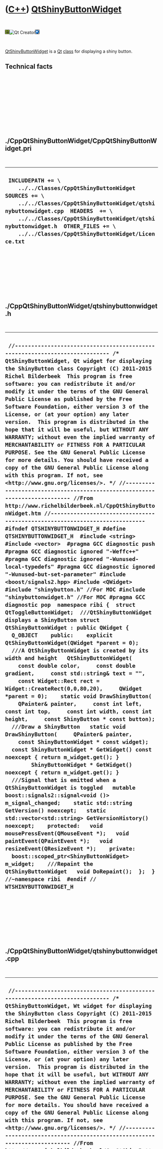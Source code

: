 



 

 

 

 

 

([C++](Cpp.htm)) [QtShinyButtonWidget](CppQtShinyButtonWidget.htm)
==================================================================

 

![Qt](PicQt.png)![Qt
Creator](PicQtCreator.png)![Lubuntu](PicLubuntu.png)

 

[QtShinyButtonWidget](CppQtShinyButtonWidget.htm) is a [Qt](CppQt.htm)
[class](CppClass.htm) for displaying a shiny button.

Technical facts
---------------

 

 

 

 

 

 

./CppQtShinyButtonWidget/CppQtShinyButtonWidget.pri
---------------------------------------------------

 

  --------------------------------------------------------------------------------------------------------------------------------------------------------------------------------------------------------------------------------------------------------------------------------------------------
  ` INCLUDEPATH += \     ../../Classes/CppQtShinyButtonWidget  SOURCES += \     ../../Classes/CppQtShinyButtonWidget/qtshinybuttonwidget.cpp  HEADERS  += \     ../../Classes/CppQtShinyButtonWidget/qtshinybuttonwidget.h  OTHER_FILES += \     ../../Classes/CppQtShinyButtonWidget/Licence.txt`
  --------------------------------------------------------------------------------------------------------------------------------------------------------------------------------------------------------------------------------------------------------------------------------------------------

 

 

 

 

 

./CppQtShinyButtonWidget/qtshinybuttonwidget.h
----------------------------------------------

 

  -------------------------------------------------------------------------------------------------------------------------------------------------------------------------------------------------------------------------------------------------------------------------------------------------------------------------------------------------------------------------------------------------------------------------------------------------------------------------------------------------------------------------------------------------------------------------------------------------------------------------------------------------------------------------------------------------------------------------------------------------------------------------------------------------------------------------------------------------------------------------------------------------------------------------------------------------------------------------------------------------------------------------------------------------------------------------------------------------------------------------------------------------------------------------------------------------------------------------------------------------------------------------------------------------------------------------------------------------------------------------------------------------------------------------------------------------------------------------------------------------------------------------------------------------------------------------------------------------------------------------------------------------------------------------------------------------------------------------------------------------------------------------------------------------------------------------------------------------------------------------------------------------------------------------------------------------------------------------------------------------------------------------------------------------------------------------------------------------------------------------------------------------------------------------------------------------------------------------------------------------------------------------------------------------------------------------------------------------------------------------------------------------------------------------------------------------------------------------------------------------------------------------------------------------------------------------------------------------------------------------------------------------------------------------------------------------------------------------------------------------------------------------------------------------------------------------------------------------------------------------------------------------------------------------------------------------------------------------------------------------------------------------------------------------------
  ` //--------------------------------------------------------------------------- /* QtShinyButtonWidget, Qt widget for displaying the ShinyButton class Copyright (C) 2011-2015 Richel Bilderbeek  This program is free software: you can redistribute it and/or modify it under the terms of the GNU General Public License as published by the Free Software Foundation, either version 3 of the License, or (at your option) any later version.  This program is distributed in the hope that it will be useful, but WITHOUT ANY WARRANTY; without even the implied warranty of MERCHANTABILITY or FITNESS FOR A PARTICULAR PURPOSE. See the GNU General Public License for more details. You should have received a copy of the GNU General Public License along with this program. If not, see <http://www.gnu.org/licenses/>. */ //--------------------------------------------------------------------------- //From http://www.richelbilderbeek.nl/CppQtShinyButtonWidget.htm //--------------------------------------------------------------------------- #ifndef QTSHINYBUTTONWIDGET_H #define QTSHINYBUTTONWIDGET_H  #include <string> #include <vector>  #pragma GCC diagnostic push #pragma GCC diagnostic ignored "-Weffc++" #pragma GCC diagnostic ignored "-Wunused-local-typedefs" #pragma GCC diagnostic ignored "-Wunused-but-set-parameter" #include <boost/signals2.hpp> #include <QWidget> #include "shinybutton.h" //For MOC #include "shinybuttonwidget.h" //For MOC #pragma GCC diagnostic pop  namespace ribi {  struct QtToggleButtonWidget;  ///QtShinyButtonWidget displays a ShinyButton struct QtShinyButtonWidget : public QWidget {   Q_OBJECT    public:    explicit QtShinyButtonWidget(QWidget *parent = 0);    ///A QtShinyButtonWidget is created by its width and height   QtShinyButtonWidget(     const double color,     const double gradient,     const std::string& text = "",     const Widget::Rect rect = Widget::CreateRect(0,0,80,20),     QWidget *parent = 0);    static void DrawShinyButton(     QPainter& painter,     const int left, const int top,     const int width, const int height,     const ShinyButton * const button);    ///Draw a ShinyButton   static void DrawShinyButton(     QPainter& painter,     const ShinyButtonWidget * const widget);    const ShinyButtonWidget * GetWidget() const noexcept { return m_widget.get(); }         ShinyButtonWidget * GetWidget()       noexcept { return m_widget.get(); }    ///Signal that is emitted when a QtShinyButtonWidget is toggled   mutable boost::signals2::signal<void ()> m_signal_changed;    static std::string GetVersion() noexcept;   static std::vector<std::string> GetVersionHistory() noexcept;    protected:   void mousePressEvent(QMouseEvent *);   void paintEvent(QPaintEvent *);   void resizeEvent(QResizeEvent *);    private:   boost::scoped_ptr<ShinyButtonWidget> m_widget;    ///Repaint the QtShinyButtonWidget   void DoRepaint();  };  } //~namespace ribi  #endif // WTSHINYBUTTONWIDGET_H`
  -------------------------------------------------------------------------------------------------------------------------------------------------------------------------------------------------------------------------------------------------------------------------------------------------------------------------------------------------------------------------------------------------------------------------------------------------------------------------------------------------------------------------------------------------------------------------------------------------------------------------------------------------------------------------------------------------------------------------------------------------------------------------------------------------------------------------------------------------------------------------------------------------------------------------------------------------------------------------------------------------------------------------------------------------------------------------------------------------------------------------------------------------------------------------------------------------------------------------------------------------------------------------------------------------------------------------------------------------------------------------------------------------------------------------------------------------------------------------------------------------------------------------------------------------------------------------------------------------------------------------------------------------------------------------------------------------------------------------------------------------------------------------------------------------------------------------------------------------------------------------------------------------------------------------------------------------------------------------------------------------------------------------------------------------------------------------------------------------------------------------------------------------------------------------------------------------------------------------------------------------------------------------------------------------------------------------------------------------------------------------------------------------------------------------------------------------------------------------------------------------------------------------------------------------------------------------------------------------------------------------------------------------------------------------------------------------------------------------------------------------------------------------------------------------------------------------------------------------------------------------------------------------------------------------------------------------------------------------------------------------------------------------------------------------------

 

 

 

 

 

./CppQtShinyButtonWidget/qtshinybuttonwidget.cpp
------------------------------------------------

 

  ------------------------------------------------------------------------------------------------------------------------------------------------------------------------------------------------------------------------------------------------------------------------------------------------------------------------------------------------------------------------------------------------------------------------------------------------------------------------------------------------------------------------------------------------------------------------------------------------------------------------------------------------------------------------------------------------------------------------------------------------------------------------------------------------------------------------------------------------------------------------------------------------------------------------------------------------------------------------------------------------------------------------------------------------------------------------------------------------------------------------------------------------------------------------------------------------------------------------------------------------------------------------------------------------------------------------------------------------------------------------------------------------------------------------------------------------------------------------------------------------------------------------------------------------------------------------------------------------------------------------------------------------------------------------------------------------------------------------------------------------------------------------------------------------------------------------------------------------------------------------------------------------------------------------------------------------------------------------------------------------------------------------------------------------------------------------------------------------------------------------------------------------------------------------------------------------------------------------------------------------------------------------------------------------------------------------------------------------------------------------------------------------------------------------------------------------------------------------------------------------------------------------------------------------------------------------------------------------------------------------------------------------------------------------------------------------------------------------------------------------------------------------------------------------------------------------------------------------------------------------------------------------------------------------------------------------------------------------------------------------------------------------------------------------------------------------------------------------------------------------------------------------------------------------------------------------------------------------------------------------------------------------------------------------------------------------------------------------------------------------------------------------------------------------------------------------------------------------------------------------------------------------------------------------------------------------------------------------------------------------------------------------------------------------------------------------------------------------------------------------------------------------------------------------------------------------------------------------------------------------------------------------------------------------------------------------------------------------------------------------------------------------------------------------------------------------------------------------------------------------------------------------------------------------------------------------------------------------------------------------------------------------------------------------------------------------------------------------------------------------------------------------------------------------------------------------------------------------------------------------------------------------------------------------------------------------------------------------------------------------------------------------------------------------------------------------------------------------------------------------------------------------------------------------------------------------------------------------------------------------------------------------------------------------------------------------------------------------------------------------------------------------------------------
  ` //--------------------------------------------------------------------------- /* QtShinyButtonWidget, Wt widget for displaying the ShinyButton class Copyright (C) 2011-2015 Richel Bilderbeek  This program is free software: you can redistribute it and/or modify it under the terms of the GNU General Public License as published by the Free Software Foundation, either version 3 of the License, or (at your option) any later version.  This program is distributed in the hope that it will be useful, but WITHOUT ANY WARRANTY; without even the implied warranty of MERCHANTABILITY or FITNESS FOR A PARTICULAR PURPOSE. See the GNU General Public License for more details. You should have received a copy of the GNU General Public License along with this program. If not, see <http://www.gnu.org/licenses/>. */ //--------------------------------------------------------------------------- //From http://www.richelbilderbeek.nl/CppQtShinyButtonWidget.htm //--------------------------------------------------------------------------- #pragma GCC diagnostic push #pragma GCC diagnostic ignored "-Weffc++" #pragma GCC diagnostic ignored "-Wunused-local-typedefs" #pragma GCC diagnostic ignored "-Wunused-but-set-parameter" #include "qtshinybuttonwidget.h"  #include <iostream> #include <boost/bind.hpp> #include <boost/numeric/conversion/cast.hpp>  #include <QMouseEvent> #include <QPainter>  #include "rainbow.h" //#include "trace.h" #include "shinybutton.h" #include "shinybuttonwidget.h"  #pragma GCC diagnostic pop  ribi::QtShinyButtonWidget::QtShinyButtonWidget(QWidget *parent)   : QWidget(parent),     m_signal_changed{},     m_widget(new ShinyButtonWidget(0.5,0.5)) {   assert(m_widget);    m_widget->GetShinyButton()->m_signal_color_changed.connect(boost::bind(     &ribi::QtShinyButtonWidget::DoRepaint,this));   m_widget->GetShinyButton()->m_signal_text_changed.connect(boost::bind(     &ribi::QtShinyButtonWidget::DoRepaint,this));   m_widget->m_signal_geometry_changed.connect(     boost::bind(       &ribi::QtShinyButtonWidget::DoRepaint,       this));    resize(200,400); }  ribi::QtShinyButtonWidget::QtShinyButtonWidget(   const double color,   const double gradient,   const std::string& text,   const Widget::Rect rect,   QWidget *parent)   : QWidget(parent),     m_signal_changed{},     m_widget(new ShinyButtonWidget(color,gradient,text,rect)) {   assert(m_widget);    m_widget->GetShinyButton()->m_signal_color_changed.connect(boost::bind(     &ribi::QtShinyButtonWidget::DoRepaint,this));   m_widget->GetShinyButton()->m_signal_text_changed.connect(boost::bind(     &ribi::QtShinyButtonWidget::DoRepaint,this));   m_widget->m_signal_geometry_changed.connect(     boost::bind(       &ribi::QtShinyButtonWidget::DoRepaint,       this));    resize(m_widget->GetWidth(),m_widget->GetHeight()); }  void ribi::QtShinyButtonWidget::DrawShinyButton(   QPainter& painter,   const int left, const int top,   const int width, const int height,   const ShinyButton * const button) {   const double from = button->GetColor() - (0.5 * button->GetGradient());   const double to   = button->GetColor() + (0.5 * button->GetGradient());   const double dc   = (to - from) / boost::numeric_cast<double>(width);    const int right = left + width;   double c = from;    const QPen old_pen = painter.pen();   QPen pen = painter.pen();    for (int x=left; x!=right; ++x,c+=dc)   {     double r,g,b;     Rainbow::GetRgb(c,r,g,b);     pen.setColor(QColor(       r * 255.0,       g * 255.0,       b * 255.0));     painter.setPen(pen);     painter.drawLine(       x,       top,       x,       top + height);   }   painter.setPen(old_pen);   QRectF r(left,top,width,height);   painter.drawText(r,Qt::AlignCenter | Qt::AlignVCenter,button->GetText().c_str()); }  void ribi::QtShinyButtonWidget::DrawShinyButton(   QPainter& painter,   const ShinyButtonWidget * const widget) {   DrawShinyButton(     painter,     widget->GetLeft(),     widget->GetTop(),     widget->GetWidth(),     widget->GetHeight(),     widget->GetShinyButton()   ); }  void ribi::QtShinyButtonWidget::DoRepaint() {   this->repaint();   m_signal_changed(); }  std::string ribi::QtShinyButtonWidget::GetVersion() noexcept {   return "2.1"; }  std::vector<std::string> ribi::QtShinyButtonWidget::GetVersionHistory() noexcept {   return {     "2011-07-04: version 1.0: initial version",     "2011-09-15: version 2.0: made QtShinyButtonWidget same as WtShinyButtonWidget",     "2014-03-28: version 2.1: replaced Rect by Boost.Geometry its box class"   }; }  void ribi::QtShinyButtonWidget::mousePressEvent(QMouseEvent *) {   m_widget->Click(); }  void ribi::QtShinyButtonWidget::paintEvent(QPaintEvent *) {   QPainter painter(this);   DrawShinyButton(painter,m_widget.get()); }  void ribi::QtShinyButtonWidget::resizeEvent(QResizeEvent *) {   m_widget->SetGeometry(0,0,width(),height()); }`
  ------------------------------------------------------------------------------------------------------------------------------------------------------------------------------------------------------------------------------------------------------------------------------------------------------------------------------------------------------------------------------------------------------------------------------------------------------------------------------------------------------------------------------------------------------------------------------------------------------------------------------------------------------------------------------------------------------------------------------------------------------------------------------------------------------------------------------------------------------------------------------------------------------------------------------------------------------------------------------------------------------------------------------------------------------------------------------------------------------------------------------------------------------------------------------------------------------------------------------------------------------------------------------------------------------------------------------------------------------------------------------------------------------------------------------------------------------------------------------------------------------------------------------------------------------------------------------------------------------------------------------------------------------------------------------------------------------------------------------------------------------------------------------------------------------------------------------------------------------------------------------------------------------------------------------------------------------------------------------------------------------------------------------------------------------------------------------------------------------------------------------------------------------------------------------------------------------------------------------------------------------------------------------------------------------------------------------------------------------------------------------------------------------------------------------------------------------------------------------------------------------------------------------------------------------------------------------------------------------------------------------------------------------------------------------------------------------------------------------------------------------------------------------------------------------------------------------------------------------------------------------------------------------------------------------------------------------------------------------------------------------------------------------------------------------------------------------------------------------------------------------------------------------------------------------------------------------------------------------------------------------------------------------------------------------------------------------------------------------------------------------------------------------------------------------------------------------------------------------------------------------------------------------------------------------------------------------------------------------------------------------------------------------------------------------------------------------------------------------------------------------------------------------------------------------------------------------------------------------------------------------------------------------------------------------------------------------------------------------------------------------------------------------------------------------------------------------------------------------------------------------------------------------------------------------------------------------------------------------------------------------------------------------------------------------------------------------------------------------------------------------------------------------------------------------------------------------------------------------------------------------------------------------------------------------------------------------------------------------------------------------------------------------------------------------------------------------------------------------------------------------------------------------------------------------------------------------------------------------------------------------------------------------------------------------------------------------------------------------------------------------------------------------------------

 

 

 

 

 





 

[![Valid XHTML 1.0 Strict](valid-xhtml10.png){width="88"
height="31"}](http://validator.w3.org/check?uri=referer)

This page has been created by the [tool](Tools.htm)
[CodeToHtml](ToolCodeToHtml.htm)
